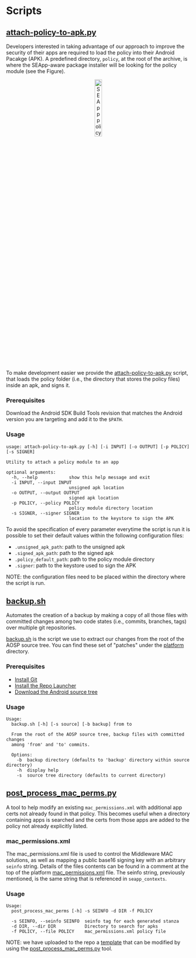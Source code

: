 # Scripts

## [attach-policy-to-apk.py](attach-policy-to-apk.py)

Developers interested in taking advantage of our approach to improve the
security of their apps are required to load the policy into their Android
Pacakge (APK).
A predefined directory, `policy`, at the root of the archive, is where the
SEApp-aware package installer will be looking for the policy module (see the Figure).

<p align="center">
    <img src="https://user-images.githubusercontent.com/15113769/94331700-1393fc00-ffcf-11ea-8079-0950bb7a4163.png"
        alt="SEApp policy structure" width="20%">
</p>

To make development easier we provide the [attach-policy-to-apk.py](attach-policy-to-apk.py)
script, that loads the policy folder (i.e., the directory that stores the policy files) inside an apk, and signs it.

### Prerequisites

Download the Android SDK Build Tools revision that matches the Android
version you are targeting and add it to the `$PATH`.

### Usage

```
usage: attach-policy-to-apk.py [-h] [-i INPUT] [-o OUTPUT] [-p POLICY] [-s SIGNER]

Utility to attach a policy module to an app

optional arguments:
  -h, --help            show this help message and exit
  -i INPUT, --input INPUT
                        unsigned apk location
  -o OUTPUT, --output OUTPUT
                        signed apk location
  -p POLICY, --policy POLICY
                        policy module directory location
  -s SIGNER, --signer SIGNER
                        location to the keystore to sign the APK
```

To avoid the specification of every parameter everytime the script is run
it is possible to set their default values within the following configuration files:

- `.unsigned_apk_path`:   path to the unsigned apk
- `.signed_apk_path`:     path to the signed apk
- `.policy_default_path`: path to the policy module directory
- `.signer`:              path to the keystore used to sign the APK

NOTE: the configuration files need to be placed within the directory where the
script is run.

## [backup.sh](backup.sh)

Automates the creation of a backup by making a copy of all those files with
committed changes among two code states (i.e., commits, branches, tags) over
multiple git repositories.

[backup.sh](backup.sh) is the script we use to extract our changes from the
root of the AOSP source tree. You can find these set of "patches" under the
[platform](../platform) directory.

### Prerequisites

- [Install Git](https://git-scm.com/book/en/v2/Getting-Started-Installing-Git)
- [Install the Repo Launcher](https://source.android.com/setup/develop#installing-repo)
- [Download the Android source tree](https://source.android.com/setup/build/downloading)

### Usage

```
Usage:
  backup.sh [-h] [-s source] [-b backup] from to

  From the root of the AOSP source tree, backup files with committed changes
  among 'from' and 'to' commits.

  Options:
    -b  backup directory (defaults to 'backup' directory within source directory)
    -h  display help
    -s  source tree directory (defaults to current directory)
```

## [post_process_mac_perms.py](post_process_mac_perms.py)

A tool to help modify an existing `mac_permissions.xml` with additional app
certs not already found in that policy. This becomes useful when a directory
containing apps is searched and the certs from those apps are added to the
policy not already explicitly listed.

### mac_permissions.xml

The mac_permissions.xml file is used to control the Middleware MAC
solutions, as well as mapping a public base16 signing key with an arbitrary
`seinfo` string. Details of the files contents can be found in a comment at 
the top of the platform [mac_permissions.xml](https://android.googlesource.com/platform/system/sepolicy/+/refs/tags/android-9.0.0_r39/private/mac_permissions.xml) file.
The seinfo string, previously mentioned, is the same string that is
referenced in `seapp_contexts`.
### Usage

```
Usage:
  post_process_mac_perms [-h] -s SEINFO -d DIR -f POLICY

  -s SEINFO, --seinfo SEINFO  seinfo tag for each generated stanza
  -d DIR, --dir DIR           Directory to search for apks
  -f POLICY, --file POLICY    mac_permissions.xml policy file
```

NOTE: we have uploaded to the repo a [template](../app/SEPolicyTestApp/policy/mac_permissions_template.xml) that can be modified by using the [post_process_mac_perms.py](post_process_mac_perms.py) tool.
